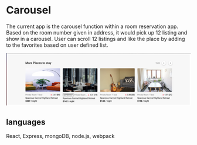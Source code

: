 # Carousel

The current app is the carousel function within a room reservation app.  Based on the room number given in address, it would pick up 12 listing and show in a carousel.  User can scroll 12 listings and like the place by adding to the favorites based on user defined list.

<img src="/carousel.png">

## languages
React, Express, mongoDB, node.js, webpack
